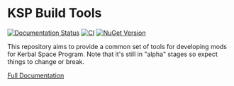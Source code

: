 KSP Build Tools
===============

[![Documentation Status](https://readthedocs.org/projects/kspbuildtools/badge/?version=latest)](https://kspbuildtools.readthedocs.io/en/latest/?badge=latest)
[![CI](https://github.com/KSPModdingLibs/KSPBuildTools/actions/workflows/internal-ci.yml/badge.svg)](https://github.com/KSPModdingLibs/KSPBuildTools/actions/workflows/internal-ci.yml)
[![NuGet Version](https://img.shields.io/nuget/vpre/KSPBuildTools)](https://www.nuget.org/packages/KSPBuildTools)

This repository aims to provide a common set of tools for developing mods for Kerbal Space Program. Note that it's still in "alpha" stages so expect things to change or break.

[Full Documentation](https://kspbuildtools.readthedocs.io/en/)
